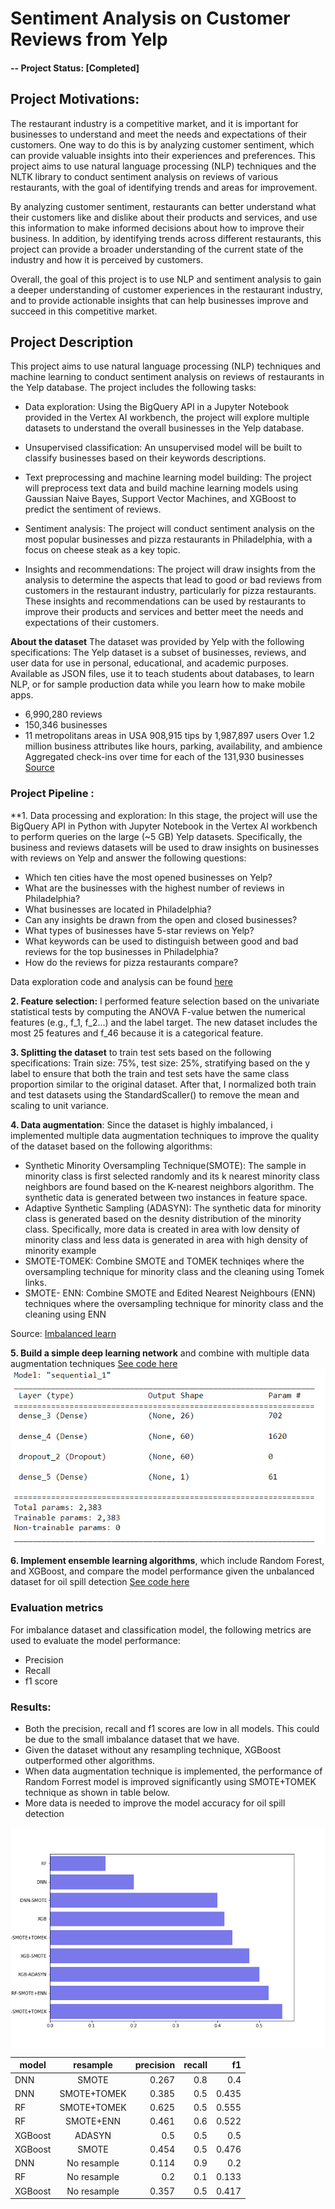 # Sentiment Analysis on Customer Reviews from Yelp

#### -- Project Status: [Completed]

## Project Motivations:
The restaurant industry is a competitive market, and it is important for businesses to understand and meet the needs and expectations of their customers. 
One way to do this is by analyzing customer sentiment, which can provide valuable insights into their experiences and preferences. 
This project aims to use natural language processing (NLP) techniques and the NLTK library to conduct sentiment analysis on reviews of various restaurants, with the goal of identifying trends and areas for improvement.

By analyzing customer sentiment, restaurants can better understand what their customers like and dislike about their products and services, and use this information to make informed decisions about how to improve their business. 
In addition, by identifying trends across different restaurants, this project can provide a broader understanding of the current state of the industry and how it is perceived by customers.

Overall, the goal of this project is to use NLP and sentiment analysis to gain a deeper understanding of customer experiences in the restaurant industry, 
and to provide actionable insights that can help businesses improve and succeed in this competitive market.


## Project Description

This project aims to use natural language processing (NLP) techniques and machine learning to conduct sentiment analysis on reviews of restaurants in the Yelp database. The project includes the following tasks:

* Data exploration: Using the BigQuery API in a Jupyter Notebook provided in the Vertex AI workbench, the project will explore multiple datasets to understand the overall businesses in the Yelp database.

* Unsupervised classification: An unsupervised model will be built to classify businesses based on their keywords descriptions.

* Text preprocessing and machine learning model building: The project will preprocess text data and build machine learning models using Gaussian Naive Bayes, Support Vector Machines, and XGBoost to predict the sentiment of reviews.

* Sentiment analysis: The project will conduct sentiment analysis on the most popular businesses and pizza restaurants in Philadelphia, with a focus on cheese steak as a key topic.

* Insights and recommendations: The project will draw insights from the analysis to determine the aspects that lead to good or bad reviews from customers in the restaurant industry, particularly for pizza restaurants. 
These insights and recommendations can be used by restaurants to improve their products and services and better meet the needs and expectations of their customers.

**About the dataset** The dataset was provided by Yelp with the following specifications:
The Yelp dataset is a subset of businesses, reviews, and user data for use in personal, educational, and academic purposes. 
Available as JSON files, use it to teach students about databases, to learn NLP, or for sample production data while you learn how to make mobile apps.

* 6,990,280 reviews 
* 150,346 businesses
* 11 metropolitans areas in USA
908,915 tips by 1,987,897 users
Over 1.2 million business attributes like hours, parking, availability, and ambience
Aggregated check-ins over time for each of the 131,930 businesses
[Source](https://www.yelp.com/dataset)

### Project Pipeline :
**1. Data processing and exploration: In this stage, the project will use the BigQuery API in Python with Jupyter Notebook in the Vertex AI workbench to perform queries on the large (~5 GB) Yelp datasets. 
Specifically, the business and reviews datasets will be used to draw insights on businesses with reviews on Yelp and answer the following questions:

* Which ten cities have the most opened businesses on Yelp?
* What are the businesses with the highest number of reviews in Philadelphia?
* What businesses are located in Philadelphia?
* Can any insights be drawn from the open and closed businesses?
* What types of businesses have 5-star reviews on Yelp?
* What keywords can be used to distinguish between good and bad reviews for the top businesses in Philadelphia?
* How do the reviews for pizza restaurants compare?

Data exploration code and analysis can be found [here](https://github.com/avtnguyen/sentiment-analysis-customer-reviews/blob/main/Yelp_Data_Exploration.html)

**2. Feature selection:** I performed feature selection based on the univariate statistical tests by computing the ANOVA F-value betwen the numerical features (e.g., f_1, f_2...) and the label target. The new dataset includes the most 25 features and f_46 because it is a categorical feature. 

**3. Splitting the dataset** to train test sets based on the following specifications: Train size: 75%, test size: 25%, stratifying based on the y label  to ensure that both the train and test sets have the same class proportion similar to the original dataset. After that, I normalized both train and test datasets using the StandardScaller() to remove the mean and scaling to unit variance. 

**4. Data augmentation**: Since the dataset is highly imbalanced, i implemented multiple data augmentation techniques to improve the quality of the dataset based on the following algorithms:

* Synthetic Minority Oversampling Technique(SMOTE): The sample in minority class is first selected randomly and its k nearest minority class neighbors are found based on the K-nearest neighbors algorithm. The synthetic data is generated between two instances in feature space. 
* Adaptive Synthetic Sampling (ADASYN): The synthetic data for minority class is generated based on the desnity distribution of the minority class. Specifically, more data is created in area with low density of minority class and less data is generated in area with high density of minority example
* SMOTE-TOMEK: Combine SMOTE and TOMEK techniqes where the oversampling technique for minority class and the cleaning using Tomek links.  
* SMOTE- ENN: Combine SMOTE and Edited Nearest Neighbours (ENN) techniques where the oversampling technique for minority class and the cleaning using ENN

Source: [Imbalanced learn](https://imbalanced-learn.org/stable/references/over_sampling.html)
 
**5. Build a simple deep learning network** and combine with multiple data augmentation techniques [See code here](https://github.com/avtnguyen/Oil-Spill-Detection-ML-Model/blob/main/oil_spill_detection_deepLearningModel.ipynb)
<img src="https://github.com/avtnguyen/Oil-Spill-Detection-ML-Model/blob/main/DNN_summary.png">

**6. Implement ensemble learning algorithms**, which include Random Forest, and XGBoost, and compare the model performance given the unbalanced dataset for oil spill detection [See code here](https://github.com/avtnguyen/Oil-Spill-Detection-ML-Model/blob/main/oil_spill_detection_model.ipynb)

### Evaluation metrics
For imbalance dataset and classification model, the following metrics are used to evaluate the model performance:
* Precision
* Recall
* f1 score

### Results:
- Both the precision, recall and f1 scores are low in all models. This could be due to the small imbalance dataset that we have.
- Given the dataset without any resampling technique, XGBoost outperformed other algorithms.
- When data augmentation technique is implemented, the performance of Random Forrest model is improved significantly using SMOTE+TOMEK technique as shown in table below.
- More data is needed to improve the model accuracy for oil spill detection

<img src="https://github.com/avtnguyen/Oil-Spill-Detection-ML-Model/blob/main/f1_scores.png" width="700" align = "center">

| model       | resample                     | precision  | recall | f1   |
| ------------|:----------------------------:| ----------:|-------:|-----:|
| DNN         | SMOTE                        |   0.267    |0.8     |0.4   |
| DNN         | SMOTE+TOMEK                  |   0.385    |0.5     |0.435 |
| RF          | SMOTE+TOMEK                  |  0.625     |0.5     |0.555 |
| RF          | SMOTE+ENN                    |   0.461    |0.6     |0.522 |
| XGBoost     | ADASYN                       |   0.5      |0.5     |0.5   |
| XGBoost     | SMOTE                        |   0.454    |0.5     |0.476 |
| DNN         | No resample                  |   0.114    |0.9     |0.2   |
| RF          | No resample                  |   0.2      |0.1     |0.133 |
| XGBoost     | No resample                  |   0.357    |0.5     |0.417 |


